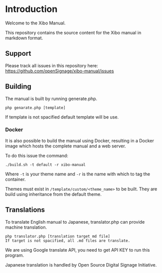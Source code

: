# Introduction
Welcome to the Xibo Manual.

This repository contains the source content for the Xibo manual in markdown format. 

## Support
Please track all issues in this repository here: https://github.com/openSignage/xibo-manual/issues

## Building
The manual is built by running generate.php.

```
php genarate.php [template]
```
If template is not spacified default template will be use.

### Docker
It is also possible to build the manual using Docker, resulting in a Docker
image which hosts the complete manual and a web server.

To do this issue the command:

```
./build.sh -t default -r xibo-manual
```

Where `-t` is your theme name and `-r` is the name with which to tag the 
container.

Themes must exist in `/template/custom/<theme_name>` to be built. They 
are build using inheritance from the default theme.

## Translations
To translate English manual to Japanese, translator.php can provide machine translation.

```
php translator.php [translation target md file]
If target is not spacified, all .md files are translate.
```
We are using Google translate API, you need to get API KEY to run this program.

Japanese translation is handled by Open Source Digital Signage Initiative.
